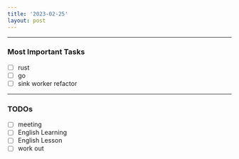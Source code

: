 ```yaml
---
title: '2023-02-25'
layout: post
---
```


---
### Most Important Tasks

- [ ] rust
- [ ] go
- [ ] sink worker refactor

---

### TODOs
- [ ] meeting
- [ ] English Learning
- [ ] English Lesson
- [ ] work out
